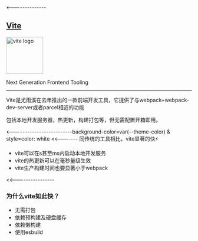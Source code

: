 <--------------
  ## [Vite](https://vitejs.dev/)

  <img src="https://vitejs.dev/logo.svg" style="vertical-align:middle" width="100" alt="vite logo"></h3>

  Next Generation Frontend Tooling

  -------
  <!--style=text-align: left-->
  Vite是尤雨溪在去年推出的一款前端开发工具，它提供了与webpack+webpack-dev-server或者parcel相近的功能

  <!--style=text-align: left-->
  包括本地开发服务器，热更新，构建打包等，但无需配置开箱即用。

<-------------------------background-color=var(--theme-color) & style=color: white
  <<-------
  同传统的工具相比，vite显著的快⚡️

  * vite可以在s甚至ms内启动本地开发服务
  * vite的热更新可以在毫秒量级生效
  * vite生产构建时间也要显著小于webpack

  <<----------------
  ### 为什么vite如此快？ <!-- style=color: rgb(249,215,87) -->
  * 无需打包 <!--fragment-->
  * 依赖预构建及硬盘缓存 <!--fragment-->
  * 依赖懒构建 <!--fragment-->
  * 使用esbuild <!--fragment-->
